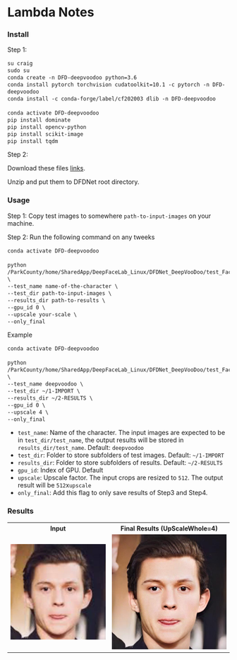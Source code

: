# Lambda Notes


### Install

Step 1:

```
su craig
sudo su
conda create -n DFD-deepvoodoo python=3.6
conda install pytorch torchvision cudatoolkit=10.1 -c pytorch -n DFD-deepvoodoo
conda install -c conda-forge/label/cf202003 dlib -n DFD-deepvoodoo

conda activate DFD-deepvoodoo
pip install dominate
pip install opencv-python
pip install scikit-image
pip install tqdm
```

Step 2:

Download these files [links](https://drive.google.com/drive/folders/1bayYIUMCSGmoFPyd4Uu2Uwn347RW-vl5).

Unzip and put them to DFDNet root directory.


### Usage

Step 1: Copy test images to somewhere `path-to-input-images` on your machine.

Step 2: Run the following command on any tweeks 

```
conda activate DFD-deepvoodoo

python /ParkCounty/home/SharedApp/DeepFaceLab_Linux/DFDNet_DeepVooDoo/test_FaceDict.py  \
--test_name name-of-the-character \
--test_dir path-to-input-images \
--results_dir path-to-results \
--gpu_id 0 \
--upscale your-scale \
--only_final 

```

Example

```
conda activate DFD-deepvoodoo

python /ParkCounty/home/SharedApp/DeepFaceLab_Linux/DFDNet_DeepVooDoo/test_FaceDict.py  \
--test_name deepvoodoo \
--test_dir ~/1-IMPORT \
--results_dir ~/2-RESULTS \
--gpu_id 0 \
--upscale 4 \
--only_final 
```


* `test_name`: Name of the character. The input images are expected to be in `test_dir/test_name`, the output results will be stored in `results_dir/test_name`. Default: `deepvoodoo`
* `test_dir`: Folder to store subfolders of test images. Default: `~/1-IMPORT`
* `results_dir`: Folder to store subfolders of results. Default: `~/2-RESULTS`
* `gpu_id`: Index of GPU. Default 
* `upscale`: Upscale factor. The input crops are resized to `512`. The output result will be `512`x`upscale`
* `only_final`: Add this flag to only save results of Step3 and Step4.

### Results

 <table  style="float:center" width=100%>
 <tr>
  <th><B> Input </B></th><th><B>Final Results (UpScaleWhole=4)</B></th>
 </tr>
  <tr>
  <td>
  <img src='./Imgs/parker_input.jpg' width="512">
  </td>
  <td>
  <img src='./Imgs/parker_output.jpg' width="476">
  </td>
 </tr>
  
 </table>

